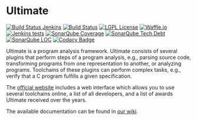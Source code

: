 # Ultimate
[![Build Status Jenkins](https://monteverdi.informatik.uni-freiburg.de/ci/buildStatus/icon?job=Ultimate%20(GitHub))](https://monteverdi.informatik.uni-freiburg.de/ci/job/Ultimate%20(GitHub)/)
[![Build Status](https://travis-ci.org/ultimate-pa/ultimate.svg)](https://travis-ci.org/ultimate-pa/ultimate)
[![LGPL License](https://img.shields.io/badge/license-LGPLv3+LE-brightgreen.svg)](https://github.com/ultimate-pa/ultimate/wiki/License)
[![Waffle.io](https://img.shields.io/waffle/label/ultimate-pa/ultimate/in%20progress.svg?maxAge=1800)](https://waffle.io/ultimate-pa/ultimate)
[![Jenkins tests](https://img.shields.io/jenkins/t/https/monteverdi.informatik.uni-freiburg.de/ci/job/Ultimate%20Nightly.svg?maxAge=1800)](https://monteverdi.informatik.uni-freiburg.de/ci/job/Ultimate%20Nightly/lastBuild/testReport/)
[![SonarQube Coverage](https://monteverdi.informatik.uni-freiburg.de/sonar/api/badges/measure?key=de.uni_freiburg.informatik.ultimate:mavenparent&metric=coverage)](https://monteverdi.informatik.uni-freiburg.de/sonar/component_measures/domain/Coverage?id=de.uni_freiburg.informatik.ultimate%3Amavenparent)
[![SonarQube Tech Debt](https://monteverdi.informatik.uni-freiburg.de/sonar/api/badges/measure?key=de.uni_freiburg.informatik.ultimate:mavenparent&metric=sqale_debt_ratio)](https://monteverdi.informatik.uni-freiburg.de/sonar/component_measures/domain/Maintainability?id=de.uni_freiburg.informatik.ultimate%3Amavenparent)
[![SonarQube LOC](https://monteverdi.informatik.uni-freiburg.de/sonar/api/badges/measure?key=de.uni_freiburg.informatik.ultimate:mavenparent&metric=ncloc)](https://monteverdi.informatik.uni-freiburg.de/sonar/component_measures/domain/Maintainability?id=de.uni_freiburg.informatik.ultimate%3Amavenparent)
[![Codacy Badge](https://api.codacy.com/project/badge/grade/b03e97ce2ee948eb974a211bbbfc6a2e)](https://www.codacy.com/app/ultimate-pa/ultimate)

Ultimate is a program analysis framework. Ultimate consists of several plugins that perform steps of a program analysis, e.g., parsing source code, transforming programs from one representation to another, or analyzing programs. Toolchains of these plugins can perform complex tasks, e.g., verify that a C program fulfills a given specification.

The [official website](https://ultimate.informatik.uni-freiburg.de/) includes a web interface which allows you to use several toolchains online, a list of all developers, and a list of awards Ultimate received over the years.

The available documentation can be found in [our wiki](https://github.com/ultimate-pa/ultimate/wiki).
